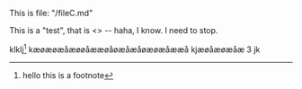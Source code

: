 [ID]:<> (dda119fc-904c-4d7b-8f5a-20e9d442a00a)


This is file: "/fileC.md"


This is a "test", that is <<what he said>> -- haha, I know. I need to stop.



klklj[^1]
kæøæøæåæøøåææøåøæåæåøæøæåææå
kjæøåæøæåæ
3
jk


[^1]: hello this is a footnote